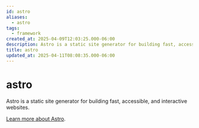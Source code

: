 ```yaml
---
id: astro
aliases:
  - astro
tags:
  - framework
created_at: 2025-04-09T12:03:25.000-06:00
description: Astro is a static site generator for building fast, accessible, and interactive websites.
title: astro
updated_at: 2025-04-11T08:08:35.000-06:00
---
```


# astro

Astro is a static site generator for building fast, accessible, and interactive websites.

[Learn more about Astro](https://astro.build/).
